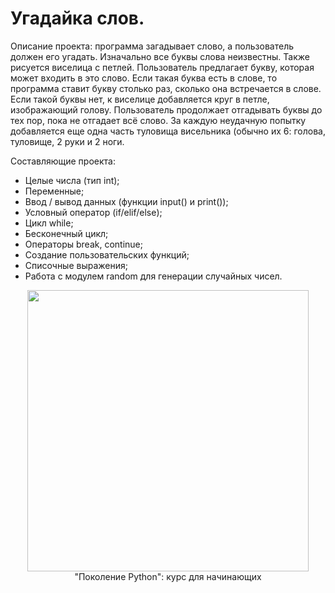 <h1>
Угадайка слов.
 </h1>
 
Описание проекта: программа загадывает слово, а пользователь должен его угадать. Изначально все буквы слова неизвестны. Также рисуется виселица с петлей. Пользователь предлагает букву, которая может входить в это слово. Если такая буква есть в слове, то программа ставит букву столько раз, сколько она встречается в слове. Если такой буквы нет, к виселице добавляется круг в петле, изображающий голову. Пользователь продолжает отгадывать буквы до тех пор, пока не отгадает всё слово. За каждую неудачную попытку добавляется еще одна часть туловища висельника (обычно их 6: голова, туловище, 2 руки и 2 ноги.



Составляющие проекта:

- Целые числа (тип int);
- Переменные;
- Ввод / вывод данных (функции input() и print());
- Условный оператор (if/elif/else);
- Цикл while;
- Бесконечный цикл;
- Операторы break, continue;
- Создание пользовательских функций;
- Списочные выражения;
- Работа с модулем random для генерации случайных чисел.
</h1>
<div id="header" align="center">
  <img src='https://media4.giphy.com/media/qgQUggAC3Pfv687qPC/giphy.gif?cid=ecf05e474zlbi6s3k0zz7ac6ygvu47nc1606qv4zea5kpt8r&rid=giphy.gif&ct=g' width="450"/>
</div>


<div id="header" align="center">
"Поколение Python": курс для начинающих
</div> 
